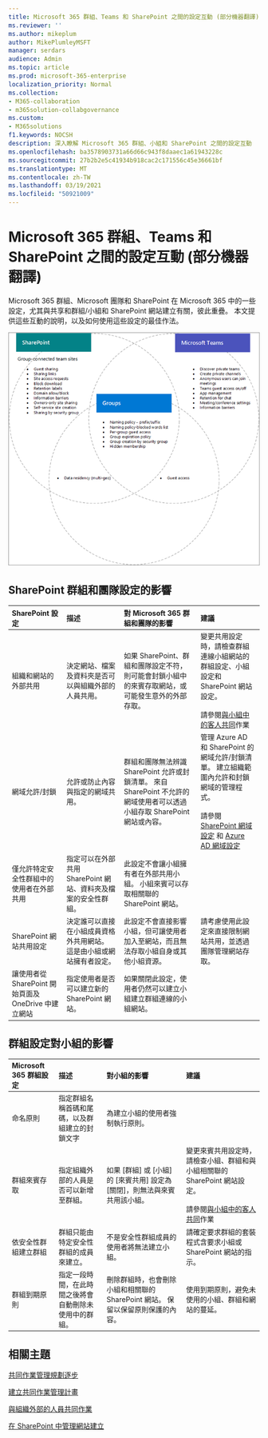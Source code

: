 ```yaml
---
title: Microsoft 365 群組、Teams 和 SharePoint 之間的設定互動 (部分機器翻譯)
ms.reviewer: ''
ms.author: mikeplum
author: MikePlumleyMSFT
manager: serdars
audience: Admin
ms.topic: article
ms.prod: microsoft-365-enterprise
localization_priority: Normal
ms.collection:
- M365-collaboration
- m365solution-collabgovernance
ms.custom:
- M365solutions
f1.keywords: NOCSH
description: 深入瞭解 Microsoft 365 群組、小組和 SharePoint 之間的設定互動
ms.openlocfilehash: ba3578903731a66d66c943f8daaec1a61943228c
ms.sourcegitcommit: 27b2b2e5c41934b918cac2c171556c45e36661bf
ms.translationtype: MT
ms.contentlocale: zh-TW
ms.lasthandoff: 03/19/2021
ms.locfileid: "50921009"
---
```

# <a name="settings-interactions-between-microsoft-365-groups-teams-and-sharepoint"></a>Microsoft 365 群組、Teams 和 SharePoint 之間的設定互動 (部分機器翻譯)

Microsoft 365 群組、Microsoft 團隊和 SharePoint 在 Microsoft 365 中的一些設定，尤其與共享和群組/小組和 SharePoint 網站建立有關，彼此重疊。 本文提供這些互動的說明，以及如何使用這些設定的最佳作法。

![SharePoint、小組和群組功能的卞氏圖表圖表](../media/teams-groups-sharepoint-venn.png)

## <a name="the-effects-of-sharepoint-settings-on-groups-and-teams"></a>SharePoint 群組和團隊設定的影響

|SharePoint 設定|描述|對 Microsoft 365 群組和團隊的影響|建議|
|:-----------------|:----------|:---------------------------------------|:-------------|
|組織和網站的外部共用|決定網站、檔案及資料夾是否可以與組織外部的人員共用。|如果 SharePoint、群組和團隊設定不符，則可能會封鎖小組中的來賓存取網站，或可能發生意外的外部存取。|變更共用設定時，請檢查群組連線小組網站的群組設定、小組設定和 SharePoint 網站設定。<br><br> 請參閱[與小組中的客人共同](./collaborate-as-team.md)作業|
|網域允許/封鎖|允許或防止內容與指定的網域共用。|群組和團隊無法辨識 SharePoint 允許或封鎖清單。 來自 SharePoint 不允許的網域使用者可以透過小組存取 SharePoint 網站或內容。|管理 Azure AD 和 SharePoint 的網域允許/封鎖清單。 建立組織範圍內允許和封鎖網域的管理程式。<br><br>請參閱 [SharePoint 網域設定](/sharepoint/restricted-domains-sharing) 和 [Azure AD 網域設定](/azure/active-directory/b2b/allow-deny-list)|
|僅允許特定安全性群組中的使用者在外部共用|指定可以在外部共用 SharePoint 網站、資料夾及檔案的安全性群組。|此設定不會讓小組擁有者在外部共用小組。 小組來賓可以存取相關聯的 SharePoint 網站。||
|SharePoint 網站共用設定|決定誰可以直接在小組成員資格外共用網站。 這是由小組或網站擁有者設定。|此設定不會直接影響小組，但可讓使用者加入至網站，而且無法存取小組自身或其他小組資源。|請考慮使用此設定來直接限制網站共用，並透過團隊管理網站存取。|
|讓使用者從 SharePoint 開始頁面及 OneDrive 中建立網站|指定使用者是否可以建立新的 SharePoint 網站。|如果關閉此設定，使用者仍然可以建立小組建立群組連線的小組網站。||

## <a name="the-effects-of-groups-settings-on-teams"></a>群組設定對小組的影響

|Microsoft 365 群組設定|描述|對小組的影響|建議|
|:---------------------------|:----------|:--------------|:-------------|
|命名原則|指定群組名稱首碼和尾碼，以及群組建立的封鎖文字|為建立小組的使用者強制執行原則。||
|群組來賓存取|指定組織外部的人員是否可以新增至群組。|如果 [群組] 或 [小組] 的 [來賓共用] 設定為 [關閉]，則無法與來賓共用該小組。|變更來賓共用設定時，請檢查小組、群組和與小組相關聯的 SharePoint 網站設定。<br><br> 請參閱[與小組中的客人共同](./collaborate-as-team.md)作業|
|依安全性群組建立群組|群組只能由特定安全性群組的成員來建立。|不是安全性群組成員的使用者將無法建立小組。|請確定要求群組的套裝程式含要求小組或 SharePoint 網站的指示。|
|群組到期原則|指定一段時間，在此時間之後將會自動刪除未使用中的群組。|刪除群組時，也會刪除小組和相關聯的 SharePoint 網站。 保留以保留原則保護的內容。|使用到期原則，避免未使用的小組、群組和網站的蔓延。|

## <a name="related-topics"></a>相關主題

[共同作業管理規劃逐步](collaboration-governance-overview.md#collaboration-governance-planning-step-by-step)

[建立共同作業管理計畫](collaboration-governance-first.md)

[與組織外部的人員共同作業](./collaborate-with-people-outside-your-organization.md)

[在 SharePoint 中管理網站建立](/sharepoint/manage-site-creation)